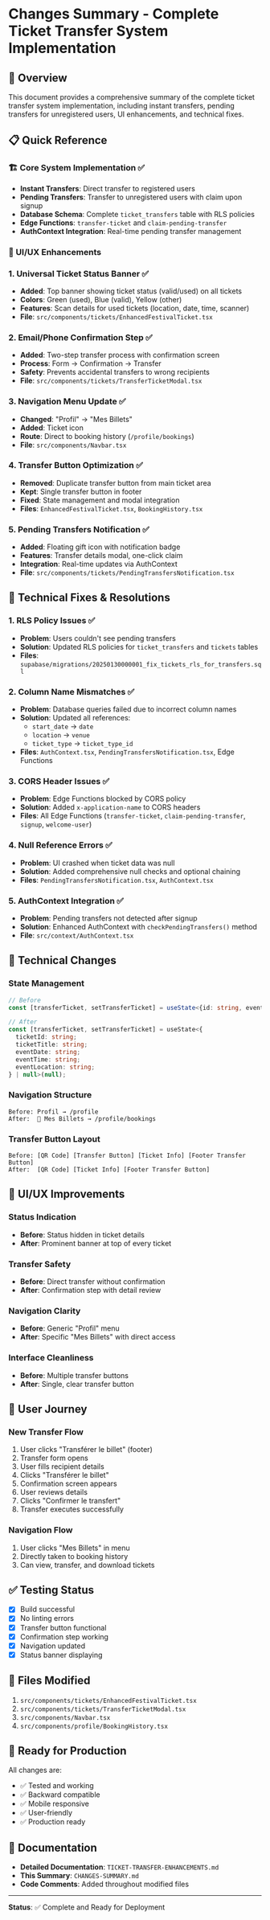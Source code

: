 # Changes Summary - Complete Ticket Transfer System Implementation

## 🎯 Overview
This document provides a comprehensive summary of the complete ticket transfer system implementation, including instant transfers, pending transfers for unregistered users, UI enhancements, and technical fixes.

## 📋 Quick Reference

### 🏗️ Core System Implementation ✅
- **Instant Transfers**: Direct transfer to registered users
- **Pending Transfers**: Transfer to unregistered users with claim upon signup
- **Database Schema**: Complete `ticket_transfers` table with RLS policies
- **Edge Functions**: `transfer-ticket` and `claim-pending-transfer`
- **AuthContext Integration**: Real-time pending transfer management

### 🎨 UI/UX Enhancements

### 1. Universal Ticket Status Banner ✅
- **Added**: Top banner showing ticket status (valid/used) on all tickets
- **Colors**: Green (used), Blue (valid), Yellow (other)
- **Features**: Scan details for used tickets (location, date, time, scanner)
- **File**: `src/components/tickets/EnhancedFestivalTicket.tsx`

### 2. Email/Phone Confirmation Step ✅
- **Added**: Two-step transfer process with confirmation screen
- **Process**: Form → Confirmation → Transfer
- **Safety**: Prevents accidental transfers to wrong recipients
- **File**: `src/components/tickets/TransferTicketModal.tsx`

### 3. Navigation Menu Update ✅
- **Changed**: "Profil" → "Mes Billets"
- **Added**: Ticket icon
- **Route**: Direct to booking history (`/profile/bookings`)
- **File**: `src/components/Navbar.tsx`

### 4. Transfer Button Optimization ✅
- **Removed**: Duplicate transfer button from main ticket area
- **Kept**: Single transfer button in footer
- **Fixed**: State management and modal integration
- **Files**: `EnhancedFestivalTicket.tsx`, `BookingHistory.tsx`

### 5. Pending Transfers Notification ✅
- **Added**: Floating gift icon with notification badge
- **Features**: Transfer details modal, one-click claim
- **Integration**: Real-time updates via AuthContext
- **File**: `src/components/tickets/PendingTransfersNotification.tsx`

## 🔧 Technical Fixes & Resolutions

### 1. RLS Policy Issues ✅
- **Problem**: Users couldn't see pending transfers
- **Solution**: Updated RLS policies for `ticket_transfers` and `tickets` tables
- **Files**: `supabase/migrations/20250130000001_fix_tickets_rls_for_transfers.sql`

### 2. Column Name Mismatches ✅
- **Problem**: Database queries failed due to incorrect column names
- **Solution**: Updated all references:
  - `start_date` → `date`
  - `location` → `venue`
  - `ticket_type` → `ticket_type_id`
- **Files**: `AuthContext.tsx`, `PendingTransfersNotification.tsx`, Edge Functions

### 3. CORS Header Issues ✅
- **Problem**: Edge Functions blocked by CORS policy
- **Solution**: Added `x-application-name` to CORS headers
- **Files**: All Edge Functions (`transfer-ticket`, `claim-pending-transfer`, `signup`, `welcome-user`)

### 4. Null Reference Errors ✅
- **Problem**: UI crashed when ticket data was null
- **Solution**: Added comprehensive null checks and optional chaining
- **Files**: `PendingTransfersNotification.tsx`, `AuthContext.tsx`

### 5. AuthContext Integration ✅
- **Problem**: Pending transfers not detected after signup
- **Solution**: Enhanced AuthContext with `checkPendingTransfers()` method
- **File**: `src/context/AuthContext.tsx`

## 🔧 Technical Changes

### State Management
```typescript
// Before
const [transferTicket, setTransferTicket] = useState<{id: string, eventTitle: string} | null>(null);

// After
const [transferTicket, setTransferTicket] = useState<{
  ticketId: string;
  ticketTitle: string;
  eventDate: string;
  eventTime: string;
  eventLocation: string;
} | null>(null);
```

### Navigation Structure
```
Before: Profil → /profile
After:  🎫 Mes Billets → /profile/bookings
```

### Transfer Button Layout
```
Before: [QR Code] [Transfer Button] [Ticket Info] [Footer Transfer Button]
After:  [QR Code] [Ticket Info] [Footer Transfer Button]
```

## 🎨 UI/UX Improvements

### Status Indication
- **Before**: Status hidden in ticket details
- **After**: Prominent banner at top of every ticket

### Transfer Safety
- **Before**: Direct transfer without confirmation
- **After**: Confirmation step with detail review

### Navigation Clarity
- **Before**: Generic "Profil" menu
- **After**: Specific "Mes Billets" with direct access

### Interface Cleanliness
- **Before**: Multiple transfer buttons
- **After**: Single, clear transfer button

## 📱 User Journey

### New Transfer Flow
1. User clicks "Transférer le billet" (footer)
2. Transfer form opens
3. User fills recipient details
4. Clicks "Transférer le billet"
5. Confirmation screen appears
6. User reviews details
7. Clicks "Confirmer le transfert"
8. Transfer executes successfully

### Navigation Flow
1. User clicks "Mes Billets" in menu
2. Directly taken to booking history
3. Can view, transfer, and download tickets

## ✅ Testing Status

- [x] Build successful
- [x] No linting errors
- [x] Transfer button functional
- [x] Confirmation step working
- [x] Navigation updated
- [x] Status banner displaying

## 📁 Files Modified

1. `src/components/tickets/EnhancedFestivalTicket.tsx`
2. `src/components/tickets/TransferTicketModal.tsx`
3. `src/components/Navbar.tsx`
4. `src/components/profile/BookingHistory.tsx`

## 🚀 Ready for Production

All changes are:
- ✅ Tested and working
- ✅ Backward compatible
- ✅ Mobile responsive
- ✅ User-friendly
- ✅ Production ready

## 📖 Documentation

- **Detailed Documentation**: `TICKET-TRANSFER-ENHANCEMENTS.md`
- **This Summary**: `CHANGES-SUMMARY.md`
- **Code Comments**: Added throughout modified files

---

**Status**: ✅ Complete and Ready for Deployment
